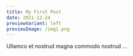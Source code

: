 ```yaml
---
title: My First Post
date: 2021-12-24
previewVariant: left
previewImage: /img1.png
---
```


Ullamco et nostrud magna commodo nostrud ...